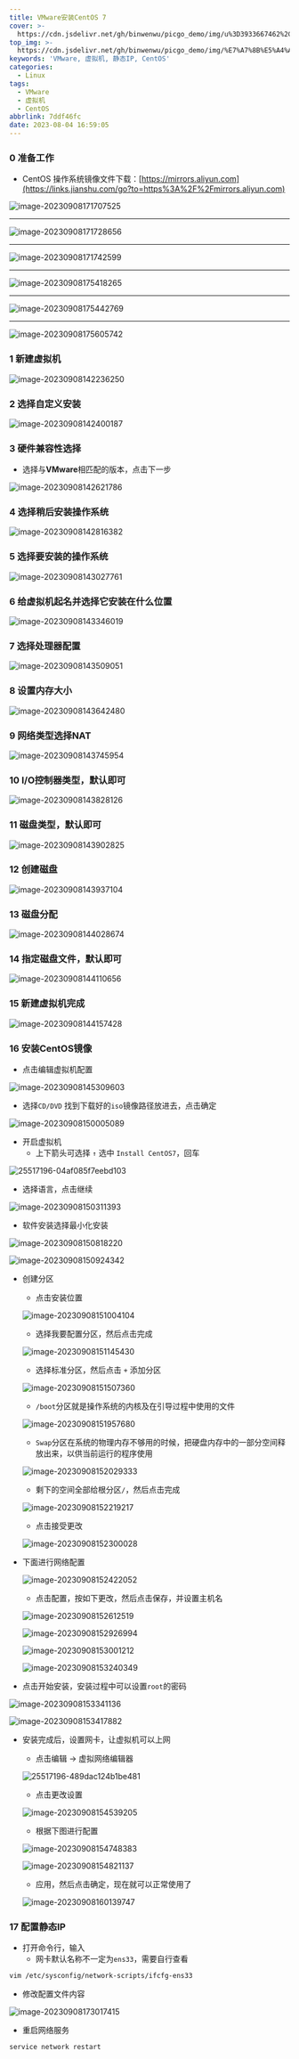 ```yaml
---
title: VMware安装CentOS 7
cover: >-
  https://cdn.jsdelivr.net/gh/binwenwu/picgo_demo/img/u%3D3933667462%2C2332434810%26fm%3D253%26fmt%3Dauto%26app%3D138%26f%3DJPEG
top_img: >-
  https://cdn.jsdelivr.net/gh/binwenwu/picgo_demo/img/%E7%A7%8B%E5%A4%A9%E9%A3%8E%E6%99%AF%20%E6%A0%91%20%E7%8B%97%20%E8%90%BD%E5%8F%B6%20%E9%AB%98%E5%B1%B1%20%E5%94%AF%E7%BE%8E%E6%84%8F%E5%A2%83%E9%A3%8E%E6%99%AF4k%E5%A3%81%E7%BA%B8_%E5%BD%BC%E5%B2%B8%E5%9B%BE%E7%BD%91.jpg
keywords: 'VMware, 虚拟机, 静态IP, CentOS'
categories:
  - Linux
tags:
  - VMware
  - 虚拟机
  - CentOS
abbrlink: 7ddf46fc
date: 2023-08-04 16:59:05
---
```



### 0 准备工作

- CentOS 操作系统镜像文件下载：[https://mirrors.aliyun.com](https://links.jianshu.com/go?to=https%3A%2F%2Fmirrors.aliyun.com)

![image-20230908171707525](https://cdn.jsdelivr.net/gh/binwenwu/picgo_demo/img/image-20230908171707525.png)



---



![image-20230908171728656](https://cdn.jsdelivr.net/gh/binwenwu/picgo_demo/img/image-20230908171728656.png)



---



![image-20230908171742599](https://cdn.jsdelivr.net/gh/binwenwu/picgo_demo/img/image-20230908171742599.png)



---

![image-20230908175418265](https://cdn.jsdelivr.net/gh/binwenwu/picgo_demo/img/image-20230908175418265.png)

---



![image-20230908175442769](https://cdn.jsdelivr.net/gh/binwenwu/picgo_demo/img/image-20230908175442769.png)

---

![image-20230908175605742](https://cdn.jsdelivr.net/gh/binwenwu/picgo_demo/img/image-20230908175605742.png)



### 1 新建虚拟机

![image-20230908142236250](https://cdn.jsdelivr.net/gh/binwenwu/picgo_demo/img/image-20230908142236250.png)



### 2 选择自定义安装

![image-20230908142400187](https://cdn.jsdelivr.net/gh/binwenwu/picgo_demo/img/image-20230908142400187.png)



### 3 硬件兼容性选择

- 选择与**VMware**相匹配的版本，点击下一步

![image-20230908142621786](https://cdn.jsdelivr.net/gh/binwenwu/picgo_demo/img/image-20230908142621786.png)



### 4 选择稍后安装操作系统

![image-20230908142816382](https://cdn.jsdelivr.net/gh/binwenwu/picgo_demo/img/image-20230908142816382.png)



### 5 选择要安装的操作系统

![image-20230908143027761](https://cdn.jsdelivr.net/gh/binwenwu/picgo_demo/img/image-20230908143027761.png)



### 6 给虚拟机起名并选择它安装在什么位置

![image-20230908143346019](https://cdn.jsdelivr.net/gh/binwenwu/picgo_demo/img/image-20230908143346019.png)



### 7 选择处理器配置

![image-20230908143509051](https://cdn.jsdelivr.net/gh/binwenwu/picgo_demo/img/image-20230908143509051.png)



### 8 设置内存大小

![image-20230908143642480](https://cdn.jsdelivr.net/gh/binwenwu/picgo_demo/img/image-20230908143642480.png)



### 9  网络类型选择NAT

![image-20230908143745954](https://cdn.jsdelivr.net/gh/binwenwu/picgo_demo/img/image-20230908143745954.png)



### 10 I/O控制器类型，默认即可

![image-20230908143828126](https://cdn.jsdelivr.net/gh/binwenwu/picgo_demo/img/image-20230908143828126.png)



### 11 磁盘类型，默认即可

![image-20230908143902825](https://cdn.jsdelivr.net/gh/binwenwu/picgo_demo/img/image-20230908143902825.png)



### 12 创建磁盘

![image-20230908143937104](https://cdn.jsdelivr.net/gh/binwenwu/picgo_demo/img/image-20230908143937104.png)



### 13 磁盘分配

![image-20230908144028674](https://cdn.jsdelivr.net/gh/binwenwu/picgo_demo/img/image-20230908144028674.png)



### 14 指定磁盘文件，默认即可

![image-20230908144110656](https://cdn.jsdelivr.net/gh/binwenwu/picgo_demo/img/image-20230908144110656.png)



### 15 新建虚拟机完成

![image-20230908144157428](https://cdn.jsdelivr.net/gh/binwenwu/picgo_demo/img/image-20230908144157428.png)



### 16 安装CentOS镜像

- 点击编辑虚拟机配置

![image-20230908145309603](https://cdn.jsdelivr.net/gh/binwenwu/picgo_demo/img/image-20230908145309603.png)

- 选择`CD/DVD` 找到下载好的`iso`镜像路径放进去，点击确定

![image-20230908150005089](https://cdn.jsdelivr.net/gh/binwenwu/picgo_demo/img/image-20230908150005089.png)

- 开启虚拟机
  - 上下箭头可选择 `↑` 选中 `Install CentOS7`，回车

![25517196-04af085f7eebd103](https://cdn.jsdelivr.net/gh/binwenwu/picgo_demo/img/25517196-04af085f7eebd103.webp)

- 选择语言，点击继续

![image-20230908150311393](https://cdn.jsdelivr.net/gh/binwenwu/picgo_demo/img/image-20230908150311393.png)

- 软件安装选择最小化安装

![image-20230908150818220](https://cdn.jsdelivr.net/gh/binwenwu/picgo_demo/img/image-20230908150818220.png)

![image-20230908150924342](https://cdn.jsdelivr.net/gh/binwenwu/picgo_demo/img/image-20230908150924342.png)

- 创建分区

  - 点击安装位置

  ![image-20230908151004104](https://cdn.jsdelivr.net/gh/binwenwu/picgo_demo/img/image-20230908151004104.png)

  - 选择我要配置分区，然后点击完成

  ![image-20230908151145430](https://cdn.jsdelivr.net/gh/binwenwu/picgo_demo/img/image-20230908151145430.png)

  - 选择标准分区，然后点击 `+` 添加分区

  ![image-20230908151507360](https://cdn.jsdelivr.net/gh/binwenwu/picgo_demo/img/image-20230908151507360.png)

  - `/boot`分区就是操作系统的内核及在引导过程中使用的文件

  ![image-20230908151957680](https://cdn.jsdelivr.net/gh/binwenwu/picgo_demo/img/image-20230908151957680.png)

  - `Swap`分区在系统的物理内存不够用的时候，把硬盘内存中的一部分空间释放出来，以供当前运行的程序使用

  ![image-20230908152029333](https://cdn.jsdelivr.net/gh/binwenwu/picgo_demo/img/image-20230908152029333.png)

  - 剩下的空间全部给根分区`/`，然后点击完成

  ![image-20230908152219217](https://cdn.jsdelivr.net/gh/binwenwu/picgo_demo/img/image-20230908152219217.png)

  - 点击接受更改

  ![image-20230908152300028](https://cdn.jsdelivr.net/gh/binwenwu/picgo_demo/img/image-20230908152300028.png)

- 下面进行网络配置

  ![image-20230908152422052](https://cdn.jsdelivr.net/gh/binwenwu/picgo_demo/img/image-20230908152422052.png)

  - 点击配置，按如下更改，然后点击保存，并设置主机名

  ![image-20230908152612519](https://cdn.jsdelivr.net/gh/binwenwu/picgo_demo/img/image-20230908152612519.png)

  ![image-20230908152926994](https://cdn.jsdelivr.net/gh/binwenwu/picgo_demo/img/image-20230908152926994.png)

  ![image-20230908153001212](https://cdn.jsdelivr.net/gh/binwenwu/picgo_demo/img/image-20230908153001212.png)

  ![image-20230908153240349](https://cdn.jsdelivr.net/gh/binwenwu/picgo_demo/img/image-20230908153240349.png)

- 点击开始安装，安装过程中可以设置`root`的密码

![image-20230908153341136](https://cdn.jsdelivr.net/gh/binwenwu/picgo_demo/img/image-20230908153341136.png)

![image-20230908153417882](https://cdn.jsdelivr.net/gh/binwenwu/picgo_demo/img/image-20230908153417882.png)

- 安装完成后，设置网卡，让虚拟机可以上网

  - 点击编辑 → 虚拟网络编辑器

  ![25517196-489dac124b1be481](https://cdn.jsdelivr.net/gh/binwenwu/picgo_demo/img/25517196-489dac124b1be481.webp)

  - 点击更改设置

  ![image-20230908154539205](https://cdn.jsdelivr.net/gh/binwenwu/picgo_demo/img/image-20230908154539205.png)

  - 根据下图进行配置

  ![image-20230908154748383](https://cdn.jsdelivr.net/gh/binwenwu/picgo_demo/img/image-20230908154748383.png)

  ![image-20230908154821137](https://cdn.jsdelivr.net/gh/binwenwu/picgo_demo/img/image-20230908154821137.png)

  - 应用，然后点击确定，现在就可以正常使用了

  ![image-20230908160139747](https://cdn.jsdelivr.net/gh/binwenwu/picgo_demo/img/image-20230908160139747.png)





### 17 配置静态IP

- 打开命令行，输入
  - 网卡默认名称不一定为`ens33`，需要自行查看

```BASH
vim /etc/sysconfig/network-scripts/ifcfg-ens33
```

- 修改配置文件内容

![image-20230908173017415](https://cdn.jsdelivr.net/gh/binwenwu/picgo_demo/img/image-20230908173017415.png)

- 重启网络服务

```BASH
service network restart
```
